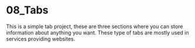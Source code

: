 # 08_Tabs
This is a simple tab project, these are three sections where you can store information about anything you want. These type of tabs are mostly used in services providing websites.
